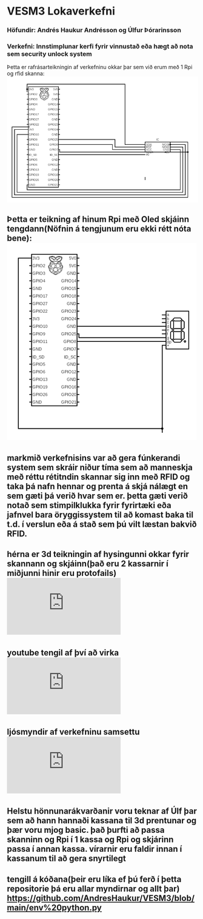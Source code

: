 # VESM3 Lokaverkefni 
### Höfundir: Andrés Haukur Andrésson og Úlfur Þórarinsson
### Verkefni: Innstimplunar kerfi fyrir vinnustað eða hægt að nota sem security unlock system

Þetta er rafrásarteikningin af verkefninu okkar þar sem við erum með 1 Rpi og rfid skanna:
![mamma þín](https://github.com/AndresHaukur/VESM3/blob/main/circuit%20(2).png "RFID")

Þetta er teikning af hinum Rpi með Oled skjáinn tengdann(Nöfnin á tengjunum eru ekki rétt nóta bene): 
![mamma þín](https://github.com/AndresHaukur/VESM3/blob/main/circuit%20(3).png "OLED")
<br>
---
markmið verkefnisins var að gera fúnkerandi system sem skráir niður tíma sem að manneskja með réttu rétitndin skannar sig inn með RFID og taka þá nafn hennar og prenta á skjá nálægt en sem gæti þá verið hvar sem er. þetta gæti verið notað sem stimpilklukka fyrir fyrirtæki eða jafnvel bara öryggissystem til að komast baka til t.d. í verslun eða á stað sem þú vilt læstan bakvið RFID. 
---
hérna er 3d teikningin af hysingunni okkar fyrir skannann og skjáinn(það eru 2 kassarnir í miðjunni hinir eru protofails)
![3D](https://github.com/AndresHaukur/VESM3/blob/main/Work_login_system_2.stl "3D")
---
youtube tengil af því að virka
![3D](https://github.com/AndresHaukur/VESM3/blob/main/Work_login_system_2.stl "3D")
---
ljósmyndir af verkefninu samsettu
![3D](https://github.com/AndresHaukur/VESM3/blob/main/Work_login_system_2.stl "3D")
---
Helstu hönnunarákvarðanir voru teknar af Úlf þar sem að hann hannaði kassana til 3d prentunar og þær voru mjog basic. það þurfti að passa skanninn og Rpi í 1 kassa og Rpi og skjárinn passa í annan kassa. vírarnir eru faldir innan í kassanum til að gera snyrtilegt
---
tengill á kóðana(þeir eru líka ef þú ferð í þetta repositorie þá eru allar myndirnar og allt þar)
<https://github.com/AndresHaukur/VESM3/blob/main/env%20python.py>
---
